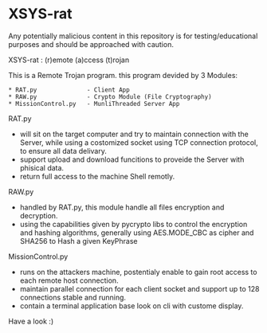 # XSYS-rat
Any potentially malicious content in this repository is for testing/educational purposes and should be approached with caution.


XSYS-rat : (r)emote (a)ccess (t)rojan
     
   
This is a Remote Trojan program.
this program devided by 3 Modules:

    * RAT.py              - Client App
    * RAW.py              - Crypto Module (File Cryptography)
    * MissionControl.py   - MunliThreaded Server App

RAT.py
- will sit on the target computer and try to maintain connection with the Server, while using a costomized socket using TCP connection protocol, to ensure all data delivary.
- support upload and download funcitions to proveide the Server with phisical data.
- return full access to the machine Shell remotly.

RAW.py
- handled by RAT.py, this module handle all files encryption and decryption.
- using the capabilities given by pycrypto libs to control the encryption and hashing algorithms,
generally using AES.MODE_CBC as cipher and SHA256 to Hash a given KeyPhrase

MissionControl.py
- runs on the attackers machine, postentialy enable to gain root access to each remote host connection. 
- maintain parallel connection for each client socket and support up to 128 connections stable and running.
- contain a terminal application base look on cli with custome display.


Have a look :)
